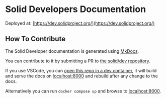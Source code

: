 # Solid Developers Documentation

Deployed at: [https://dev.solidproject.org/](https://dev.solidproject.org/)

## How To Contribute

The Solid Developer documentation is generated using [MkDocs](https://www.mkdocs.org/).

You can contribute to it by submitting a PR to [the solid/dev repository](https://github.com/solid/dev).

If you use VSCode, you can [open this repo in a dev container](https://code.visualstudio.com/docs/devcontainers/containers#_quick-start-open-an-existing-folder-in-a-container), it will build and serve the docs on [localhost:8000](http://localhost:8000) and rebuild after any change to the docs.

Alternatively you can run `docker compose up` and browse to [localhost:8000](http://localhost:8000).
